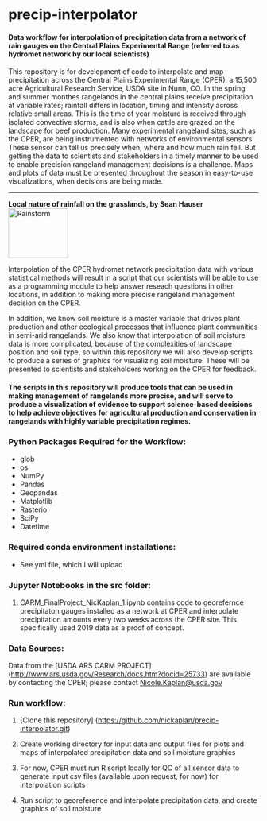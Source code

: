 # precip-interpolator

#### Data workflow for interpolation of precipitation data from a network of rain gauges on the Central Plains Experimental Range (referred to as hydromet network by our local scientists)

This repository is for development of code to interpolate and map precipitation across the Central Plains Experimental Range (CPER), a 15,500 acre Agricultural Research Service, USDA site in Nunn, CO. In the spring and summer monthes rangelands in the central plains receive precipitation at variable rates; rainfall differs in location, timing and intensity across relative small areas.  This is the time of year moisture is received through isolated convective storms, and is also when cattle are grazed on the landscape for beef production.  Many experimental rangeland sites, such as the CPER, are being instrumented with networks of environmental sensors.   These sensor can tell us precisely when, where and how much rain fell.  But getting the data to scientists and stakeholders in a timely manner to be used to enable precision rangeland management decisions is a challenge.  Maps and plots of data must be presented throughout the season in easy-to-use visualizations, when decisions are being made.

***
**Local nature of rainfall on the grasslands, by Sean Hauser**
<img src="https://mountainscholar.org/bitstream/handle/10217/84527/NRELSGSL_Storm_CSH.jpg?sequence=1&isAllowed=y" alt="Rainstorm" title="Rainstorm" width="120" height="100" />


Interpolation of the CPER hydromet network precipitation data with various statistical methods will result in a script that our scientists will be able to use as a programming module to help answer reseach questions in other locations, in addition to making more precise rangeland management decision on the CPER.  

In addition, we know soil moisture is a master variable that drives plant production and other ecological processes that influence plant communities in semi-arid rangelands.  We also know that interpolation of soil moisture data is more complicated, because of the complexities of landscape position and soil type, so within this repository we will also develop scripts to produce a series of graphics for visualizing soil moisture.  These will be presented to scientists and stakeholders workng on the CPER for feedback.

#### The scripts in this repository will produce tools that can be used in making management of rangelands more precise, and will serve to produce a visualization of evidence to support science-based decisions to help achieve objectives for agricultural production and conservation in rangelands with highly variable precipitation regimes.  

### Python Packages Required for the Workflow:

 * glob 
 * os
 * NumPy
 * Pandas
 * Geopandas
 * Matplotlib
 * Rasterio
 * SciPy
 * Datetime
 
 ### Required conda environment installations:
 
 * See yml file, which I will upload
 
 ### Jupyter Notebooks in the src folder:
 
 1. CARM_FinalProject_NicKaplan_1.ipynb contains code to georefernce precipitaton gauges installed as a network at CPER and interpolate precipitation amounts every two weeks across the CPER site.  This specifically used 2019 data as a proof of concept.
 
 
 ### Data Sources:

 Data from the [USDA ARS CARM PROJECT] (http://www.ars.usda.gov/Research/docs.htm?docid=25733) are available by contacting the CPER; please contact <a href="mailto:Nicole.Kaplan@usda.gov">Nicole.Kaplan@usda.gov</a>
 
 ### Run workflow:
 
1. [Clone this repository] (https://github.com/nickaplan/precip-interpolator.git)

2. Create working directory for input data and output files for plots and maps of interpolated precipitation data and soil moisture graphics

3. For now, CPER must run R script locally for QC of all sensor data to generate input csv files (available upon request, for now) for interpolation scripts

4. Run script to georeference and interpolate precipitation data, and create graphics of soil moisture


 
 